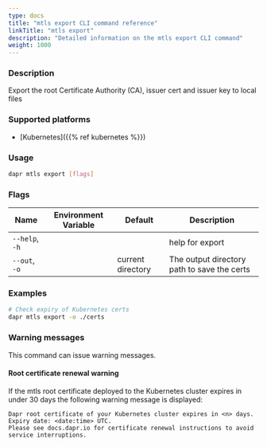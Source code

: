```yaml
---
type: docs
title: "mtls export CLI command reference"
linkTitle: "mtls export"
description: "Detailed information on the mtls export CLI command"
weight: 1000
---
```


### Description

Export the root Certificate Authority (CA), issuer cert and issuer key to local files

### Supported platforms

- [Kubernetes]({{% ref kubernetes %}})

### Usage

```bash
dapr mtls export [flags]
```

### Flags

| Name           | Environment Variable | Default           | Description                                 |
| -------------- | -------------------- | ----------------- | ------------------------------------------- |
| `--help`, `-h` |                      |                   | help for export                             |
| `--out`, `-o`  |                      | current directory | The output directory path to save the certs |

### Examples

```bash
# Check expiry of Kubernetes certs
dapr mtls export -o ./certs
```

### Warning messages
This command can issue warning messages.

#### Root certificate renewal warning
If the mtls root certificate deployed to the Kubernetes cluster expires in under 30 days the following warning message is displayed:

```
Dapr root certificate of your Kubernetes cluster expires in <n> days. Expiry date: <date:time> UTC. 
Please see docs.dapr.io for certificate renewal instructions to avoid service interruptions.
```